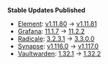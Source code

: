 **Stable Updates Published**

* [Element](https://github.com/element-hq/element-web): [v1.11.80](https://github.com/element-hq/element-web/releases/tag/v1.11.80) -> [v1.11.81](https://github.com/element-hq/element-web/releases/tag/v1.11.81)
* [Grafana](https://github.com/grafana/grafana): [11.1.7](https://github.com/grafana/grafana/releases/tag/v11.1.7) -> [11.2.2](https://github.com/grafana/grafana/releases/tag/v11.2.2)
* [Radicale](https://github.com/tomsquest/docker-radicale): [3.2.3.1](https://github.com/tomsquest/docker-radicale/releases/tag/3.2.3.1) -> [3.3.0.0](https://github.com/tomsquest/docker-radicale/releases/tag/3.3.0.0)
* [Synapse](https://github.com/element-hq/synapse): [v1.116.0](https://github.com/element-hq/synapse/releases/tag/v1.116.0) -> [v1.117.0](https://github.com/element-hq/synapse/releases/tag/v1.117.0)
* [Vaultwarden](https://github.com/dani-garcia/vaultwarden): [1.32.1](https://github.com/dani-garcia/vaultwarden/releases/tag/1.32.1) -> [1.32.2](https://github.com/dani-garcia/vaultwarden/releases/tag/1.32.2)
